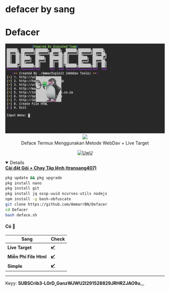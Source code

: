 # defacer by sang 

# Defacer
<p align="center">
<img src="https://github.com/AmmarrBN/Defacer/blob/main/IMG/20221117_213326.jpg"><br>
<img src="https://img.shields.io/static/v1?label=Author&color=green&message=./AmmarExploit &logo=Acclaim&logoColor=white&style=for-the-badge"><br>
Deface Termux Menggunakan Metode WebDav + Live Target
<p align="center">
  <a href="https://github.com/AmmarrBN"><img src="http://readme-typing-svg.herokuapp.com?color=FFFFFF&center=true&vCenter=true&multiline=false&lines=Minimal+Kasi+Star+lah+kontol+!" alt="UwU">
</p>


<details open>
  <summary><strong> Cài đặt Gói + Chạy Tập lệnh (transang407)</strong></summary>

  ```bash
  pkg update && pkg upgrade
  pkg install nano
  pkg install git
  pkg install jq ossp-uuid ncurses-utils nodejs
  npm install -g bash-obfuscate
  git clone https://github.com/AmmarrBN/Defacer
  cd Defacer
  bash deface.sh
  ```
  </details>

#### Có 📍
| Sang | Check |
|--------|--------|
| **Live Target** |[✔️](https://github.com/transang407) |
| **Miễn Phí File Html** |[✔️](https://github.com/transang407) |
| **Simple** |[✔️](https://github.com/transang407) |
---------
Keyy:  ______SUBSCrib3-L0rD_GanzWJWU2I291528829JRHRZJAO9u________
